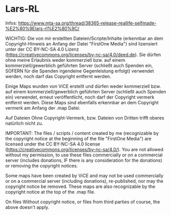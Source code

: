 # Lars-RL

Infos: https://www.mta-sa.org/thread/38365-release-reallife-selfmade-%E2%80%9Elars-rl%E2%80%9C/


WICHTIG:
Die von mir erstellten Dateien/Scripte/Inhalte (erkennbar an dem Copyright-Hinweis an Anfang der Datei "FirstOne Media") sind lizensiert unter der CC BY-NC-SA 4.0 Lizenz (https://creativecommons.org/licenses/by-nc-sa/4.0/deed.de). Sie dürfen ohne meine Erlaubnis weder kommerziell bzw. auf einem kommerziell/gewerblich geführten Server (schließt auch Spenden ein, SOFERN für die Spenden irgendeine Gegenleistung erfolgt) verwendet werden, noch darf das Copyright entfernt werden.

Einige Maps wurden von ViCE erstellt und dürfen weder kommerziell bzw. auf einem kommerziell/gewerblich geführten Server (schließt auch Spenden ein) verwendet, erneut veröffentlicht, noch darf der Copyright vermerk entfernt werden. Diese Maps sind ebenfalls erkennbar an dem Copyright vermerk am Anfang der .map Datei.

Auf Dateien Ohne Copyright-Vermerk, bzw. Dateien von Dritten trifft oberes natürlich nicht zu.


IMPORTANT:
The files / scripts / content created by me (recognizable by the copyright notice at the beginning of the file "FirstOne Media") are licensed under the CC BY-NC-SA 4.0 license (https://creativecommons.org/licenses/by-nc-sa/4.0/). You are not allowed without my permission, to use these files commercially or on a commercial server (includes donations, IF there is any consideration for the donations) or removing the copyright notices.

Some maps have been created by ViCE and may not be used commercially or on a commercial server (including donations), re-published, nor may the copyright notice be removed. These maps are also recognizable by the copyright notice at the top of the .map file.

On files Without copyright notice, or files from third parties of course, the above doesn't apply.
